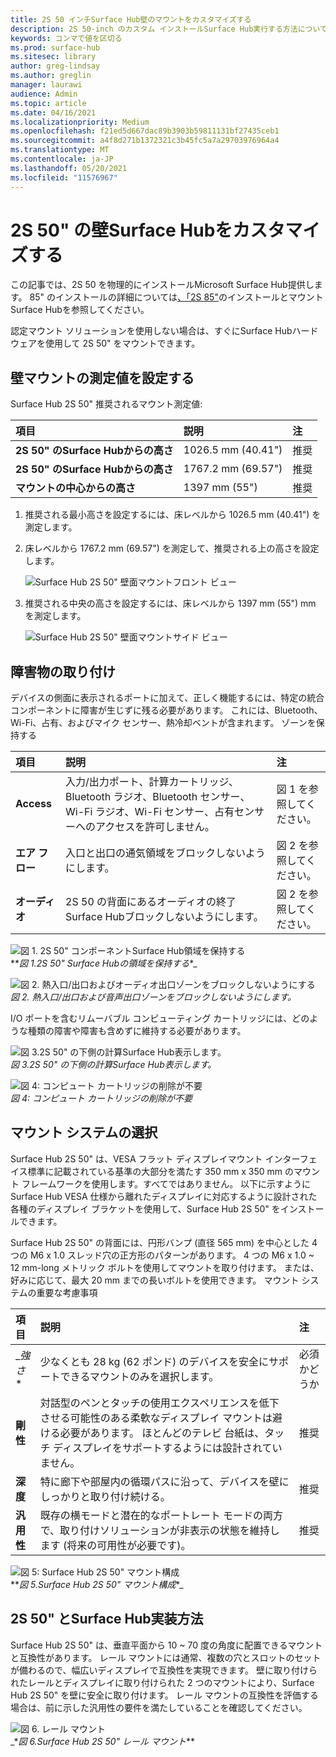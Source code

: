 ```yaml
---
title: 2S 50 インチSurface Hub壁のマウントをカスタマイズする
description: 2S 50-inch のカスタム インストールSurface Hub実行する方法について説明します。
keywords: コンマで値を区切る
ms.prod: surface-hub
ms.sitesec: library
author: greg-lindsay
ms.author: greglin
manager: laurawi
audience: Admin
ms.topic: article
ms.date: 04/16/2021
ms.localizationpriority: Medium
ms.openlocfilehash: f21ed5d667dac89b3903b59811131bf27435ceb1
ms.sourcegitcommit: a4f8d271b1372321c3b45fc5a7a29703976964a4
ms.translationtype: MT
ms.contentlocale: ja-JP
ms.lasthandoff: 05/20/2021
ms.locfileid: "11576967"
---
```

# <a name="customize-wall-mount-of-surface-hub-2s-50"></a>2S 50" の壁Surface Hubをカスタマイズする

この記事では、2S 50 を物理的にインストールMicrosoft Surface Hub提供します。 85" のインストールの詳細については[、「2S 85"](surface-hub-2s-85-install-mount.md)のインストールとマウントSurface Hubを参照してください。

認定マウント ソリューションを使用しない場合は、すぐにSurface Hubハードウェアを使用して 2S 50" をマウントできます。

## <a name="set-wall-mount-measurements"></a>壁マウントの測定値を設定する

Surface Hub 2S 50" 推奨されるマウント測定値:

| 項目 | 説明 | 注 |
|:------ |:------------- |:------- |
|**2S 50" のSurface Hubからの高さ**| 1026.5 mm (40.41") | 推奨 |
|**2S 50" のSurface Hubからの高さ**| 1767.2 mm (69.57") | 推奨 |
|**マウントの中心からの高さ**| 1397 mm (55") | 推奨 |

1. 推奨される最小高さを設定するには、床レベルから 1026.5 mm (40.41") を測定します。

2. 床レベルから 1767.2 mm (69.57") を測定して、推奨される上の高さを設定します。

    ![Surface Hub 2S 50" 壁面マウントフロント ビュー](images/sh2-wall-front.png)

3. 推奨される中央の高さを設定するには、床レベルから 1397 mm (55") mm を測定します。

    ![Surface Hub 2S 50" 壁面マウントサイド ビュー](images/sh2-wall-side.png)


## <a name="obstruction-free-mounting"></a>障害物の取り付け

デバイスの側面に表示されるポートに加えて、正しく機能するには、特定の統合コンポーネントに障害が生じずに残る必要があります。 これには、Bluetooth、Wi-Fi、占有、およびマイク センサー、熱冷却ベントが含まれます。
ゾーンを保持する

| 項目 | 説明 | 注 |
|:---- |:----------- |:----- |
|**Access**| 入力/出力ポート、計算カートリッジ、Bluetooth ラジオ、Bluetooth センサー、Wi-Fi ラジオ、Wi-Fi センサー、占有センサーへのアクセスを許可しません。 | 図 1 を参照してください。 |
|**エア フロー**| 入口と出口の通気領域をブロックしないようにします。 | 図 2 を参照してください。  |
|**オーディオ**| 2S 50 の背面にあるオーディオの終了Surface Hubブロックしないようにします。 | 図 2 を参照してください。 |

![図 1. 2S 50" コンポーネントSurface Hub領域を保持する](images/sh2-keepout-zones.png) <br>
**_図 1.2S 50" Surface Hubの領域を保持する_*_

![図 2. 熱入口/出口およびオーディオ出口ゾーンをブロックしないようにする](images/sh2-thermal-audio.png) <br>
_*_図 2. 熱入口/出口および音声出口ゾーンをブロックしないようにします。_*_

I/O ポートを含むリムーバブル コンピューティング カートリッジには、どのような種類の障害や障害も含めずに維持する必要があります。

![図 3.2S 50" の下側の計算Surface Hub表示します。](images/sh2-ports.png) <br>
_*_図 3.2S 50" の下側の計算Surface Hub表示します。_*_

![図 4:  コンピュート カートリッジの削除が不要 ](images/sh2-cartridge.png) <br>
_*_図 4:  コンピュート カートリッジの削除が不要_*_

## <a name="selecting-a-mounting-system"></a>マウント システムの選択

Surface Hub 2S 50" は、VESA フラット ディスプレイマウント インターフェイス標準に記載されている基準の大部分を満たす 350 mm x 350 mm のマウント フレームワークを使用します。すべてではありません。 以下に示すようにSurface Hub VESA 仕様から離れたディスプレイに対応するように設計された各種のディスプレイ ブラケットを使用して、Surface Hub 2S 50" をインストールできます。

Surface Hub 2S 50" の背面には、円形バンプ (直径 565 mm) を中心とした 4 つの M6 x 1.0 スレッド穴の正方形のパターンがあります。 4 つの M6 x 1.0 ~ 12 mm-long メトリック ボルトを使用してマウントを取り付けます。 または、好みに応じて、最大 20 mm までの長いボルトを使用できます。
マウント システムの重要な考慮事項

| 項目 | 説明 | 注 |
|:------ |:------------- |:------- |
|_*強さ**| 少なくとも 28 kg (62 ポンド) のデバイスを安全にサポートできるマウントのみを選択します。 | 必須かどうか |
|**剛性**| 対話型のペンとタッチの使用エクスペリエンスを低下させる可能性のある柔軟なディスプレイ マウントは避ける必要があります。 ほとんどのテレビ 台紙は、タッチ ディスプレイをサポートするようには設計されていません。 | 推奨 |
|**深度**| 特に廊下や部屋内の循環パスに沿って、デバイスを壁にしっかりと取り付け続ける。| 推奨 |
|**汎用性**| 既存の横モードと潜在的なポートレート モードの両方で、取り付けソリューションが非表示の状態を維持します (将来の可用性が必要です)。 | 推奨 |

![図 5:  Surface Hub 2S 50" マウント構成](images/sh2-mount-config.png) <br>
**_図 5.Surface Hub 2S 50" マウント構成_*_


## <a name="mounting-methods-compatible-with-surface-hub-2s-50"></a>2S 50" とSurface Hub実装方法

Surface Hub 2S 50" は、垂直平面から 10 ~ 70 度の角度に配置できるマウントと互換性があります。 レール マウントには通常、複数の穴とスロットのセットが備わるので、幅広いディスプレイで互換性を実現できます。 壁に取り付けられたレールとディスプレイに取り付けられた 2 つのマウントにより、Surface Hub 2S 50" を壁に安全に取り付けます。 レール マウントの互換性を評価する場合は、前に示した汎用性の要件を満たしていることを確認してください。

![図 6.  レール マウント](images/h2gen-railmount.png)<br>
_*_図 6.Surface Hub 2S 50" レール マウント_**

